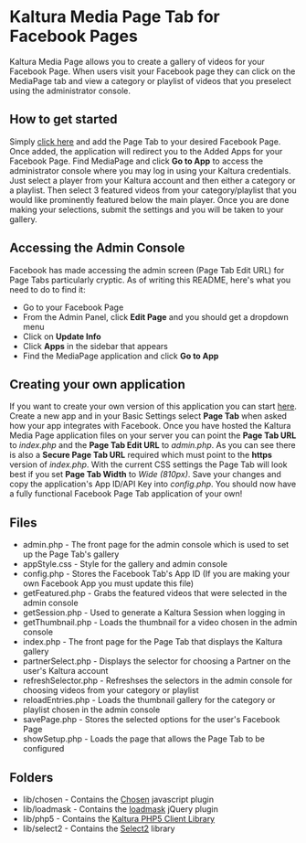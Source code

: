Kaltura Media Page Tab for Facebook Pages
=====================================
Kaltura Media Page allows you to create a gallery of videos for your Facebook Page. When users visit your Facebook page they can click on the MediaPage tab and view a category or playlist of videos that you preselect using the administrator console.

How to get started
------------------
Simply <a href="https://www.facebook.com/dialog/pagetab?app_id=340820556008773&next=http://204.236.255.97/MediaPage/" target="_blank">click here</a> and add the Page Tab to your desired Facebook Page. Once added, the application will redirect you to the Added Apps for your Facebook Page. Find MediaPage and click __Go to App__ to access the administrator console where you may log in using your Kaltura credentials. Just select a player from your Kaltura account and then either a category or a playlist. Then select 3 featured videos from your category/playlist that you would like prominently featured below the main player. Once you are done making your selections, submit the settings and you will be taken to your gallery.

Accessing the Admin Console
---------------------------
Facebook has made accessing the admin screen (Page Tab Edit URL) for Page Tabs particularly cryptic. As of writing this README, here's what you need to do to find it:
* Go to your Facebook Page 
* From the Admin Panel, click __Edit Page__ and you should get a dropdown menu
* Click on __Update Info__
* Click __Apps__ in the sidebar that appears
* Find the MediaPage application and click __Go to App__

Creating your own application
-----------------------------
If you want to create your own version of this application you can start <a href="https://developers.facebook.com/apps" target="_blank">here</a>. Create a new app and in your Basic Settings select __Page Tab__ when asked how your app integrates with Facebook. Once you have hosted the Kaltura Media Page application files on your server you can point the __Page Tab URL__ to _index.php_ and the __Page Tab Edit URL__ to _admin.php_. As you can see there is also a __Secure Page Tab URL__ required which must point to the __https__ version of _index.php_. With the current CSS settings the Page Tab will look best if you set __Page Tab Width__ to _Wide (810px)_. Save your changes and copy the application's App ID/API Key into _config.php_. You should now have a fully functional Facebook Page Tab application of your own!

Files
-----

* admin.php - The front page for the admin console which is used to set up the Page Tab's gallery
* appStyle.css - Style for the gallery and admin console
* config.php - Stores the Facebook Tab's App ID (If you are making your own Facebook App you must update this file)
* getFeatured.php - Grabs the featured videos that were selected in the admin console
* getSession.php - Used to generate a Kaltura Session when logging in
* getThumbnail.php - Loads the thumbnail for a video chosen in the admin console
* index.php - The front page for the Page Tab that displays the Kaltura gallery
* partnerSelect.php - Displays the selector for choosing a Partner on the user's Kaltura account
* refreshSelector.php - Refreshses the selectors in the admin console for choosing videos from your category or playlist
* reloadEntries.php - Loads the thumbnail gallery for the category or playlist chosen in the admin console
* savePage.php - Stores the selected options for the user's Facebook Page
* showSetup.php - Loads the page that allows the Page Tab to be configured

Folders
-------

* lib/chosen - Contains the <a href="http://harvesthq.github.com/chosen/" target="_blank">Chosen</a> javascript plugin
* lib/loadmask - Contains the <a href="http://code.google.com/p/jquery-loadmask/" target="_blank">loadmask</a> jQuery plugin
* lib/php5 - Contains the <a href="http://www.kaltura.com/api_v3/testme/client-libs.php" target="_blank">Kaltura PHP5 Client Library</a>
* lib/select2 - Contains the <a href="http://ivaynberg.github.com/select2/" target="_blank">Select2</a> library